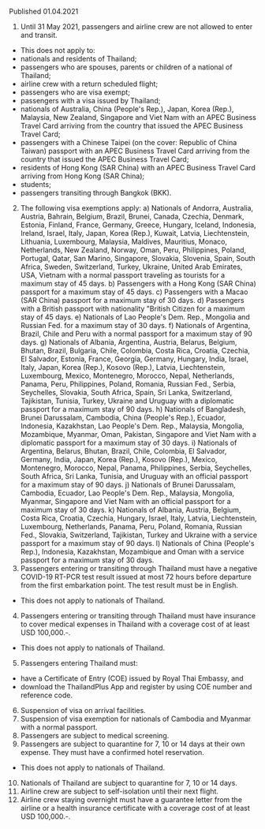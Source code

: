 Published 01.04.2021
1. Until 31 May 2021, passengers and airline crew are not allowed to enter and transit.
- This does not apply to:
- nationals and residents of Thailand;
- passengers who are spouses, parents or children of a national of Thailand;
- airline crew with a return scheduled flight;
- passengers who are visa exempt;
- passengers with a visa issued by Thailand;
- nationals of Australia, China (People's Rep.), Japan, Korea (Rep.), Malaysia, New Zealand, Singapore and Viet Nam with an APEC Business Travel Card arriving from the country that issued the APEC Business Travel Card;
- passengers with a Chinese Taipei (on the cover: Republic of China Taiwan) passport with an APEC Business Travel Card arriving from the country that issued the APEC Business Travel Card;
- residents of Hong Kong (SAR China) with an APEC Business Travel Card arriving from Hong Kong (SAR China);
- students;
- passengers transiting through Bangkok (BKK).
2. The following visa exemptions apply:
a) Nationals of Andorra, Australia, Austria, Bahrain, Belgium, Brazil, Brunei, Canada, Czechia, Denmark, Estonia, Finland, France, Germany, Greece, Hungary, Iceland, Indonesia, Ireland, Israel, Italy, Japan, Korea (Rep.), Kuwait, Latvia, Liechtenstein, Lithuania, Luxembourg, Malaysia, Maldives, Mauritius, Monaco, Netherlands, New Zealand, Norway, Oman, Peru, Philippines, Poland, Portugal, Qatar, San Marino, Singapore, Slovakia, Slovenia, Spain, South Africa, Sweden, Switzerland, Turkey, Ukraine, United Arab Emirates, USA, Vietnam with a normal passport traveling as tourists for a maximum stay of 45 days.
b) Passengers with a Hong Kong (SAR China) passport for a maximum stay of 45 days. 
c) Passengers with a Macao (SAR China) passport for a maximum stay of 30 days.
d) Passengers with a British passport with nationality "British Citizen for a maximum stay of 45 days.
e) Nationals of Lao People's Dem. Rep., Mongolia and Russian Fed. for a maximum stay of 30 days.
f) Nationals of Argentina, Brazil, Chile and Peru with a normal passport for a maximum stay of 90 days.
g) Nationals of Albania, Argentina, Austria, Belarus, Belgium, Bhutan, Brazil, Bulgaria, Chile, Colombia, Costa Rica, Croatia, Czechia, El Salvador, Estonia, France, Georgia, Germany, Hungary, India, Israel, Italy, Japan, Korea (Rep.), Kosovo (Rep.), Latvia, Liechtenstein, Luxembourg, Mexico, Montenegro, Morocco, Nepal, Netherlands, Panama, Peru, Philippines, Poland, Romania, Russian Fed., Serbia, Seychelles, Slovakia, South Africa, Spain, Sri Lanka, Switzerland, Tajikistan, Tunisia, Turkey, Ukraine and Uruguay with a diplomatic passport for a maximum stay of 90 days.
h) Nationals of Bangladesh, Brunei Darussalam, Cambodia, China (People's Rep.), Ecuador, Indonesia, Kazakhstan, Lao People's Dem. Rep., Malaysia, Mongolia, Mozambique, Myanmar, Oman, Pakistan, Singapore and Viet Nam with a diplomatic passport for a maximum stay of 30 days.
i) Nationals of Argentina, Belarus, Bhutan, Brazil, Chile, Colombia, El Salvador, Germany, India, Japan, Korea (Rep.), Kosovo (Rep.), Mexico, Montenegro, Morocco, Nepal, Panama, Philippines, Serbia, Seychelles, South Africa, Sri Lanka, Tunisia, and Uruguay with an official passport for a maximum stay of 90 days.
j) Nationals of Brunei Darussalam, Cambodia, Ecuador, Lao People's Dem. Rep., Malaysia, Mongolia, Myanmar, Singapore and Viet Nam with an official passport for a maximum stay of 30 days.
k) Nationals of Albania, Austria, Belgium, Costa Rica, Croatia, Czechia, Hungary, Israel, Italy, Latvia, Liechtenstein, Luxembourg, Netherlands, Panama, Peru, Poland, Romania, Russian Fed., Slovakia, Switzerland, Tajikistan, Turkey and Ukraine with a service passport for a maximum stay of 90 days.
l) Nationals of China (People's Rep.), Indonesia, Kazakhstan, Mozambique and Oman with a service passport for a maximum stay of 30 days.
3. Passengers entering or transiting through Thailand must have a negative COVID-19 RT-PCR test result issued at most 72 hours before departure from the first embarkation point. The test result must be in English.
- This does not apply to nationals of Thailand.
4. Passengers entering or transiting through Thailand must have insurance to cover medical expenses in Thailand with a coverage cost of at least USD 100,000.-.
- This does not apply to nationals of Thailand.
5. Passengers entering Thailand must:
- have a Certificate of Entry (COE) issued by Royal Thai Embassy, and
- download the ThailandPlus App and register by using COE number and reference code.
6. Suspension of visa on arrival facilities.
7. Suspension of visa exemption for nationals of Cambodia and Myanmar with a normal passport.
8. Passengers are subject to medical screening.
9. Passengers are subject to quarantine for 7, 10 or 14 days at their own expense. They must have a confirmed hotel reservation.
- This does not apply to nationals of Thailand.
10. Nationals of Thailand are subject to quarantine for 7, 10 or 14 days.
11. Airline crew are subject to self-isolation until their next flight.
12. Airline crew staying overnight must have a guarantee letter from the airline or a health insurance certificate with a coverage cost of at least USD 100,000.-.

